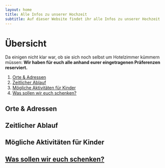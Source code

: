 ```yaml
---
layout: home
title: Alle Infos zu unserer Hochzeit
subtitle: Auf dieser Website findet ihr alle Infos zu unserer Hochzeit. Von Datum und Ort bis Dresscode.
---
```

# Übersicht
Da einigen nicht klar war, ob sie sich noch selbst um Hotelzimmer kümmern müssen: **Wir haben für euch alle anhand eurer eingetragenen Präferenzen reserviert.**
1. [Orte & Adressen](#example)
2. [Zeitlicher Ablauf](#example2)
3. [Mögliche Aktivitäten für Kinder](#third-example)
4. [Was sollen wir euch schenken?](#fourth-examplehttpwwwfourthexamplecom)


## Orte & Adressen
## Zeitlicher Ablauf
## Mögliche Aktivitäten für Kinder
## [Was sollen wir euch schenken?](http://www.fourthexample.com) 

<!-- 
{% include test.md %} -->
